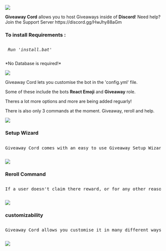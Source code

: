 ![](https://cdn.discordapp.com/attachments/845762704907960323/845824626512756736/MODERN_LEVELS_9.png)
<p><b>Giveaway Cord</b> allows you to host Giveaways inside of <b>Discord</b>! Need help? Join the Support Server https://discord.gg/HwJhy88aGm</p>
<h3>To install <b>Requirements :</b></h3> 
	 <pre><p> <i>Run 'install.bat'</i></p></pre>
<p> *No Database is required!* </p>
	
![](https://cdn.discordapp.com/attachments/845762704907960323/845824836294279168/MODERN_LEVELS_10.png)
<p> Giveaway Cord lets you customise the bot in the 'config.yml' file. </p
<p> Some of these include the bots <b>React Emoji</b> and <b>Giveaway</b> role.</p>
<p> Theres a lot more options and more are being added reguarly! </p>
<p> There is also only 3 commands at the moment. Giveaway, reroll and help.

![](https://cdn.discordapp.com/attachments/845762704907960323/845825393676124210/unknown.png)
<h3>Setup Wizard</h3> 
	 <pre><p>Giveaway Cord comes with an easy to use Giveaway Setup Wizard</p></pre>
	 
![](https://cdn.discordapp.com/attachments/809363224663031829/811135955959808030/unknown.png)

<h3>Reroll Command</h3> 
	 <pre><p>If a user doesn't claim there reward, or for any other reason, you can reroll the winner.</p></pre>
	 
![](https://cdn.discordapp.com/attachments/809363224663031829/811137233817829386/unknown.png)

<h3>customizability</h3> 
	 <pre><p>Giveaway Cord allows you customise it in many different ways.</p></pre>
	 
![](https://cdn.discordapp.com/attachments/809363133713874944/811192075659640873/unknown.png)



